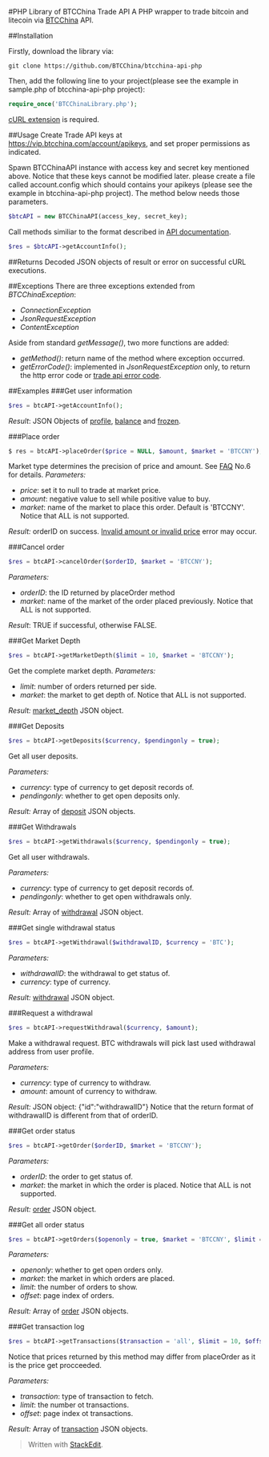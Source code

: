 #PHP Library of BTCChina Trade API
A PHP wrapper to trade bitcoin and litecoin via [BTCChina](https://www.btcchina.com) API.

##Installation

Firstly, download the library via:
```
git clone https://github.com/BTCChina/btcchina-api-php
```

Then, add the following line to your project(please see the example in sample.php of btcchina-api-php project):
```php
require_once('BTCChinaLibrary.php');
```

[cURL extension](http://php.net/manual/en/book.curl.php) is required.

##Usage
Create Trade API keys at https://vip.btcchina.com/account/apikeys, and set proper permissions as indicated.

Spawn BTCChinaAPI instance with access key and secret key mentioned above. Notice that these keys cannot be modified later.
please create a file called account.config which should contains your apikeys (please see the example in btcchina-api-php project).
The method below needs those parameters.

```php
$btcAPI = new BTCChinaAPI(access_key, secret_key);
```

Call methods similiar to the format described in [API documentation](http://btcchina.org/api-trade-documentation-en).

```php
$res = $btcAPI->getAccountInfo();
```

##Returns
Decoded JSON objects of result or error on successful cURL executions.

##Exceptions
There are three exceptions extended from _BTCChinaException_:

- _ConnectionException_
- _JsonRequestException_
- _ContentException_

Aside from standard _getMessage()_, two more functions are added:

- _getMethod()_: return name of the method where exception occurred.
- _getErrorCode()_: implemented in _JsonRequestException_ only, to return the http error code or [trade api error code](http://btcchina.org/api-trade-documentation-en#error_codes).

##Examples
###Get user information
```php
$res = btcAPI->getAccountInfo();
```

_Result_:
JSON Objects of [profile](http://btcchina.org/api-trade-documentation-en#profile), [balance](http://btcchina.org/api-trade-documentation-en#balance) and [frozen](http://btcchina.org/api-trade-documentation-en#frozen).

###Place order
```php
$ res = btcAPI->placeOrder($price = NULL, $amount, $market = 'BTCCNY');
```

Market type determines the precision of price and amount. See [FAQ](http://btcchina.org/api-trade-documentation-en#faq) No.6 for details.
_Parameters:_

- _price_: set it to null to trade at market price.
- _amount_: negative value to sell while positive value to buy.
- _market_: name of the market to place this order. Default is 'BTCCNY'. Notice that ALL is not supported.

_Result:_
orderID on success. [Invalid amount or invalid price](http://btcchina.org/api-trade-documentation-en#error_codes) error may occur.

###Cancel order
```php
$res = btcAPI->cancelOrder($orderID, $market = 'BTCCNY');
```

_Parameters:_

- _orderID_: the ID returned by placeOrder method
- _market_: name of the market of the order placed previously. Notice that ALL is not supported.

_Result_:
TRUE if successful, otherwise FALSE.

###Get Market Depth
```php
$res = btcAPI->getMarketDepth($limit = 10, $market = 'BTCCNY');
```

Get the complete market depth.
_Parameters:_

- _limit_: number of orders returned per side.
- _market_: the market to get depth of. Notice that ALL is not supported.

_Result:_
[market_depth](http://btcchina.org/api-trade-documentation-en#market_depth) JSON object.

###Get Deposits
```php
$res = btcAPI->getDeposits($currency, $pendingonly = true);
```

Get all user deposits.

_Parameters:_

- _currency_: type of currency to get deposit records of.
- _pendingonly_: whether to get open deposits only.

_Result:_
Array of [deposit](http://btcchina.org/api-trade-documentation-en#deposit) JSON objects.

###Get Withdrawals
```php
$res = btcAPI->getWithdrawals($currency, $pendingonly = true);
```

Get all user withdrawals.

_Parameters:_

- _currency_: type of currency to get deposit records of.
- _pendingonly_: whether to get open withdrawals only.

_Result:_
Array of [withdrawal](http://btcchina.org/api-trade-documentation-en#withdrawal) JSON object.

###Get single withdrawal status
```php
$res = btcAPI->getWithdrawal($withdrawalID, $currency = 'BTC');
```

_Parameters:_

- _withdrawalID_: the withdrawal to get status of.
- _currency_: type of currency.

_Result:_
[withdrawal](http://btcchina.org/api-trade-documentation-en#withdrawal) JSON object.

###Request a withdrawal
```php
$res = btcAPI->requestWithdrawal($currency, $amount);
```

Make a withdrawal request. BTC withdrawals will pick last used withdrawal address from user profile.

_Parameters:_

- _currency_: type of currency to withdraw.
- _amount_: amount of currency to withdraw.

_Result:_
JSON object: {"id":"withdrawalID"}
Notice that the return format of withdrawalID is different from that of orderID.

###Get order status
```php
$res = btcAPI->getOrder($orderID, $market = 'BTCCNY');
```

_Parameters:_

- _orderID_: the order to get status of.
- _market_: the market in which the order is placed. Notice that ALL is not supported.

_Result:_
[order](http://btcchina.org/api-trade-documentation-en#order) JSON object.

###Get all order status
```php
$res = btcAPI->getOrders($openonly = true, $market = 'BTCCNY', $limit = 1000, $offset = 0);
```

_Parameters:_

- _openonly_: whether to get open orders only.
- _market_: the market in which orders are placed.
- _limit_: the number of orders to show.
- _offset_: page index of orders.

_Result:_
Array of [order](http://btcchina.org/api-trade-documentation-en#order) JSON objects.

###Get transaction log
```php
$res = btcAPI->getTransactions($transaction = 'all', $limit = 10, $offset = 0);
```

Notice that prices returned by this method may differ from placeOrder as it is the price get procceeded.

_Parameters:_

- _transaction_: type of transaction to fetch.
- _limit_: the number ot transactions.
- _offset_: page index ot transactions.

_Result:_
Array of [transaction](http://btcchina.org/api-trade-documentation-en#transaction) JSON objects.




> Written with [StackEdit](https://stackedit.io/).
